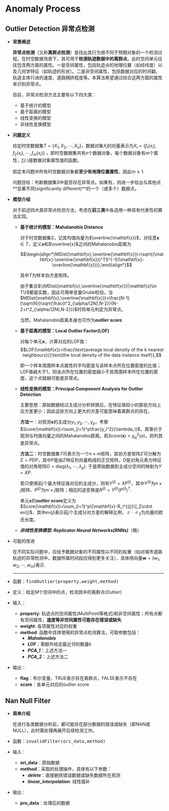 # Anomaly Process

## Outlier Detection 异常点检测

- **背景阐述**

  **异常点检测**（又称**离群点检测**）是找出其行为很不同于预期对象的一个检测过程。在时空数据场景下，其可用于**检测轨迹数据中的离群点**。此时空间单元往往包含两方面的属性。一是空间属性，包括轨迹点的地理位置（如经纬度）以及几何学特征（如轨迹的形状）。二是非空间属性，包括数据对应的时间戳、轨迹主体行进的速度、道路拥挤程度等。本算法希望通过综合这两方面的属性来识别异常点。

  目前，异常点检测方法主要有以下四大类：

  - 基于统计的模型
  - 基于距离的模型
  - 线性变换的模型
  - 非线性变换模型

- **问题定义**

  给定时空数据集$T=\{X_1,X_2,\cdots,X_n\}$，数据对象$X_i$的向量表示为$X_i=\{f_1(x_i),f_2(x_i),\cdots,f_m(x_i)\}$ ，即时空数据集共有$n$个数据对象，每个数据对象有$m$个属性，$f_i(\cdot)$是数据对象属性值的函数。

  假定本问题中所有时空数据对象都**至少有地理位置属性**，因此$m\geq 1$.

  问题目标：判断数据集$S$中是否存在异常点。如果有，则进一步给出与其他点**显著不同(significantly different)**的一个（或多个）数据点。

- **模型介绍**

  对于前述四大类异常点检测方法，考虑在**前三类**中各选用一种具有代表性的算法实现。

  - **基于统计的模型：Mahalanobis Distance**

    对于时空数据集$S$，记其均值向量为$\overline{\mathbf{x}}$，对任意$\mathbf{x}\in T$，定义$\mathbf{x}$和$\overline{x}$之间的Mahalanobis距离为

    $$\begin{align*}MDist(\mathbf{x},\overline{\mathbf{x}})=\sqrt{(\mathbf{x}-\overline{\mathbf{x}})^TS^{-1}(\mathbf{x}-\overline{\mathbf{x}})},\end{align*}$$

    其中$T$为样本协方差矩阵。

    由于集合$\{MDist(\mathbf{x},\overline{\mathbf{x}})|\mathbf{x}\in T\}$都是实数，因此可用单变量Grubb检验，当 $MDist(\mathbf{x},\overline{\mathbf{x}})>\frac{N-1}{\sqrt{N}}\sqrt{\frac{t^2_{\alpha/(2N),N-2}}{N-2+t^2_{\alpha/(2N),N-2}}}$时将单元判定为异常点。

    当然，Mahalanobis距离本身也可作为***outlier score***.

  - **基于距离的模型：Local Outlier Factor(LOF)**

    对每个单元$\mathbf{x}$，计算对应的LOF值：$$LOF(\mathbf{x})=\frac{\text{average local density of the k nearest neighbours}}{\text{the local density of the data instance itself}},$$

    即一个样本周围样本点属性的平均密度与该样本点所在位置密度的比值；LOF值越大于$1$，则该点所在位置的密度越小于其周围样本所在位置的密度，这个点就越可能是异常点。

  - **线性变换的模型：Principal Component Analysis for Outlier Detection**

    主要思想：原始数据经过主成分分析转换后，在特征值较小的那些方向上应方差更小；因此这些方向上更大的方差可能意味着离群点的存在。

    **方法一**：对观测$\mathbf{x}$的主成分$y_1,y_2,\cdots,y_p$，考察$Score(\mathbf{x})=\sum_{i=1}^p\frac{y_i^2}{\lambda_i}$，其等价于观测与均值向量之间的Mahalanobis距离。若$Score(\mathbf{x})>\chi_q^2(\alpha)$，则判其是异常点。

    **方法二**：时空数据集$T$可表示为一个$n\times m$矩阵，其协方差矩阵$\Sigma$可分解为$\Sigma=PDP$，其中$P$是由$\Sigma$特征列向量构成的正交矩阵，$D$是对角元素为特征值的对角矩阵$D=\text{diag}(\lambda_1,\cdots,\lambda_p)$. 于是原始数据到主成分空间的映射为$Y=XP$. 

    若只使用前$j$个最大特征值对应的主成分，则有$Y^{(j)}=XP^{(j)}$，其中$Y^{(j)}$为$n\times j$矩阵、$P^{(j)}$为$m\times j$矩阵；相应的逆变换是$R^{(j)}=Y^{(j)}(P^{(j)})^T$.

    单元$\mathbf{x}$的***outlier score***定义为$Score(\mathbf{x})=\sum_{i=1}^p\|\mathbf{x}-R_i^{(j)}\|_2\cdot ev(j)$，其中$ev(j)$表示前$j$个主成分对方差的解释比例，$\|\cdot\|_2$为向量的欧氏长度。

  - ***非线性变换模型: Replicator Neural Networks(RNNs)***（略）

- 可能的改进

  在不同实际问题中，应给予数据对象的不同属性以不同的权重（如对城市道路轨迹的异常检测中，数据所属时间段应得到更多关注），具体用向量$\mathbf{w}=(w_1,w_2,\cdots,w_m)$表示.

  ---

- 函数：<kbd>findOutlier(property,weight,method)</kbd>

- 定义：给定$M$个空间中的点，检测其中的离群点(Outlier)
- 输入：
  - **property**: 轨迹点的空间属性(MultiPoint等格式)和非空间属性；所有点都有空间属性，**速度等非空间属性可能存在错误或缺失**
  - **weight**: 各项属性对应的权重
  - **method**: 函数中具体使用的异常点检测算法，可取参数包括：
    - ***Mahalanobis***
    - ***LOF***：需额外给定最近邻的数量$k$
    - ***PCA_1***：上述方法一
    - ***PCA_2***：上述方法二
- 输出：
  - **flag**：布尔变量，TRUE表示存在离群点，FALSE表示不存在
  - **score**：各单元对应的outlier score

## Nan Null Filter

- **简单介绍**

  在进行各类数据分析前，都可能存在部分数据的错误或缺失（即NAN或NULL），此时需处理再展开后续检测工作。

- 函数：<kbd>invalidFilter(ori_data,method)</kbd>
- 输入：
  - **ori_data**：原始数据
  - **method**：采取的处理操作，具体有以下参数：
    - ***delete***：直接删除错误数据或缺失数据所在观测
    - ***linear_interpolation***: 线性插补
- 输出：
  - **pro_data**：处理后的数据